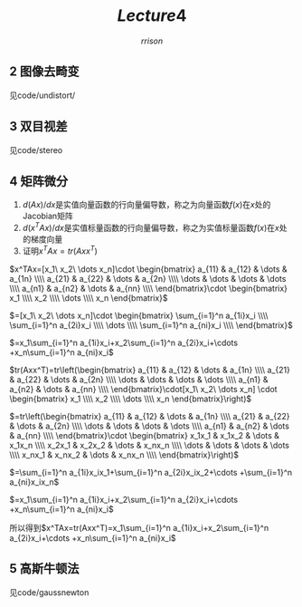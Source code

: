 # $$Lecture 4$$
$$rrison$$
## 2 图像去畸变
见code/undistort/
## 3 双目视差
见code/stereo
## 4 矩阵微分
1. $d(Ax)/dx$是实值向量函数的行向量偏导数，称之为向量函数$f(x)$在$x$处的Jacobian矩阵
2. $d(x^TAx)/dx$是实值标量函数的行向量偏导数，称之为实值标量函数$f(x)$在$x$处的梯度向量
3. 证明$x^TAx=tr(Axx^T)$

$x^TAx=[x_1\ x_2\ \dots x_n]\cdot \begin{bmatrix}
   a_{11} & a_{12} & \dots & a_{1n} \\\\
   a_{21} & a_{22} & \dots & a_{2n} \\\\
   \dots & \dots & \dots & \dots \\\\
   a_{n1} & a_{n2} & \dots & a_{nn} \\\\
  \end{bmatrix}\cdot \begin{bmatrix}
   x_1 \\\\
   x_2 \\\\
   \dots \\\\
   x_n
  \end{bmatrix}$
  
$=[x_1\ x_2\ \dots x_n]\cdot \begin{bmatrix}
   \sum_{i=1}^n a_{1i}x_i \\\\
   \sum_{i=1}^n a_{2i}x_i \\\\
   \dots \\\\
   \sum_{i=1}^n a_{ni}x_i \\\\
  \end{bmatrix}$
  
  $=x_1\sum_{i=1}^n a_{1i}x_i+x_2\sum_{i=1}^n a_{2i}x_i+\cdots +x_n\sum_{i=1}^n a_{ni}x_i$


$tr(Axx^T)=tr\left(\begin{bmatrix}
   a_{11} & a_{12} & \dots & a_{1n} \\\\
   a_{21} & a_{22} & \dots & a_{2n} \\\\
   \dots & \dots & \dots & \dots \\\\
   a_{n1} & a_{n2} & \dots & a_{nn} \\\\
  \end{bmatrix}\cdot[x_1\ x_2\ \dots x_n] \cdot \begin{bmatrix}
   x_1 \\\\
   x_2 \\\\
   \dots \\\\
   x_n
  \end{bmatrix}\right)$
  
  $=tr\left(\begin{bmatrix}
   a_{11} & a_{12} & \dots & a_{1n} \\\\
   a_{21} & a_{22} & \dots & a_{2n} \\\\
   \dots & \dots & \dots & \dots \\\\
   a_{n1} & a_{n2} & \dots & a_{nn} \\\\
  \end{bmatrix}\cdot \begin{bmatrix}
   x_1x_1 & x_1x_2 & \dots & x_1x_n \\\\
   x_2x_1 & x_2x_2 & \dots & x_nx_n \\\\
   \dots & \dots & \dots & \dots \\\\
   x_nx_1 & x_nx_2 & \dots & x_nx_n \\\\
  \end{bmatrix}\right)$
  
  $=\sum_{i=1}^n a_{1i}x_ix_1+\sum_{i=1}^n a_{2i}x_ix_2+\cdots +\sum_{i=1}^n a_{ni}x_ix_n$
  
  $=x_1\sum_{i=1}^n a_{1i}x_i+x_2\sum_{i=1}^n a_{2i}x_i+\cdots +x_n\sum_{i=1}^n a_{ni}x_i$
  
所以得到$x^TAx=tr(Axx^T)=x_1\sum_{i=1}^n a_{1i}x_i+x_2\sum_{i=1}^n a_{2i}x_i+\cdots +x_n\sum_{i=1}^n a_{ni}x_i$
## 5 高斯牛顿法
见code/gaussnewton
